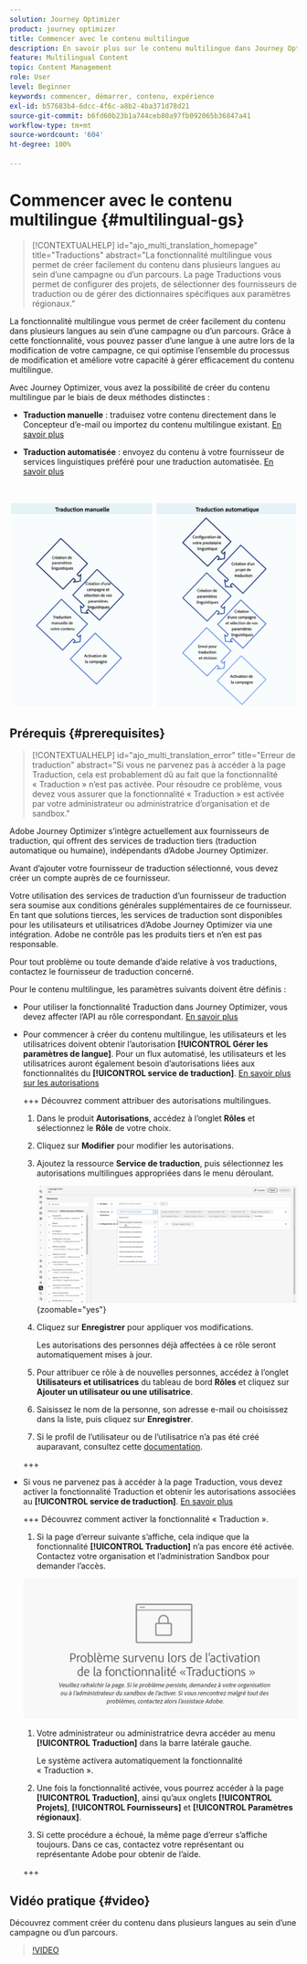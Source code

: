 ```yaml
---
solution: Journey Optimizer
product: journey optimizer
title: Commencer avec le contenu multilingue
description: En savoir plus sur le contenu multilingue dans Journey Optimizer
feature: Multilingual Content
topic: Content Management
role: User
level: Beginner
keywords: commencer, démarrer, contenu, expérience
exl-id: b57683b4-6dcc-4f6c-a8b2-4ba371d78d21
source-git-commit: b6fd60b23b1a744ceb80a97fb092065b36847a41
workflow-type: tm+mt
source-wordcount: '604'
ht-degree: 100%

---
```


# Commencer avec le contenu multilingue {#multilingual-gs}

>[!CONTEXTUALHELP]
>id="ajo_multi_translation_homepage"
>title="Traductions"
>abstract="La fonctionnalité multilingue vous permet de créer facilement du contenu dans plusieurs langues au sein d’une campagne ou d’un parcours. La page Traductions vous permet de configurer des projets, de sélectionner des fournisseurs de traduction ou de gérer des dictionnaires spécifiques aux paramètres régionaux."

La fonctionnalité multilingue vous permet de créer facilement du contenu dans plusieurs langues au sein d’une campagne ou d’un parcours. Grâce à cette fonctionnalité, vous pouvez passer d’une langue à une autre lors de la modification de votre campagne, ce qui optimise l’ensemble du processus de modification et améliore votre capacité à gérer efficacement du contenu multilingue.

Avec Journey Optimizer, vous avez la possibilité de créer du contenu multilingue par le biais de deux méthodes distinctes :

* **Traduction manuelle** : traduisez votre contenu directement dans le Concepteur d’e-mail ou importez du contenu multilingue existant. [En savoir plus](multilingual-manual.md)

* **Traduction automatisée** : envoyez du contenu à votre fournisseur de services linguistiques préféré pour une traduction automatisée. [En savoir plus](multilingual-automated.md)

</br>

![](assets/translation_schema.png)

## Prérequis {#prerequisites}

>[!CONTEXTUALHELP]
>id="ajo_multi_translation_error"
>title="Erreur de traduction"
>abstract="Si vous ne parvenez pas à accéder à la page Traduction, cela est probablement dû au fait que la fonctionnalité « Traduction » n’est pas activée. Pour résoudre ce problème, vous devez vous assurer que la fonctionnalité « Traduction » est activée par votre administrateur ou administratrice d’organisation et de sandbox."

Adobe Journey Optimizer s’intègre actuellement aux fournisseurs de traduction, qui offrent des services de traduction tiers (traduction automatique ou humaine), indépendants d’Adobe Journey Optimizer.

Avant d’ajouter votre fournisseur de traduction sélectionné, vous devez créer un compte auprès de ce fournisseur.

Votre utilisation des services de traduction d’un fournisseur de traduction sera soumise aux conditions générales supplémentaires de ce fournisseur. En tant que solutions tierces, les services de traduction sont disponibles pour les utilisateurs et utilisatrices d’Adobe Journey Optimizer via une intégration. Adobe ne contrôle pas les produits tiers et n’en est pas responsable.

Pour tout problème ou toute demande d’aide relative à vos traductions, contactez le fournisseur de traduction concerné.

Pour le contenu multilingue, les paramètres suivants doivent être définis :

* Pour utiliser la fonctionnalité Traduction dans Journey Optimizer, vous devez affecter l’API au rôle correspondant. [En savoir plus](https://experienceleague.adobe.com/fr/docs/experience-platform/landing/platform-apis/api-authentication#assign-api-to-a-role)

* Pour commencer à créer du contenu multilingue, les utilisateurs et les utilisatrices doivent obtenir l’autorisation **[!UICONTROL Gérer les paramètres de langue]**. Pour un flux automatisé, les utilisateurs et les utilisatrices auront également besoin d’autorisations liées aux fonctionnalités du **[!UICONTROL service de traduction]**. [En savoir plus sur les autorisations](../administration/permissions.md)

  +++ Découvrez comment attribuer des autorisations multilingues.

   1. Dans le produit **Autorisations**, accédez à l’onglet **Rôles** et sélectionnez le **Rôle** de votre choix.

   1. Cliquez sur **Modifier** pour modifier les autorisations.

   1. Ajoutez la ressource **Service de traduction**, puis sélectionnez les autorisations multilingues appropriées dans le menu déroulant.

      ![](assets/multilingual-permission.png){zoomable="yes"}

   1. Cliquez sur **Enregistrer** pour appliquer vos modifications.

      Les autorisations des personnes déjà affectées à ce rôle seront automatiquement mises à jour.

   1. Pour attribuer ce rôle à de nouvelles personnes, accédez à l’onglet **Utilisateurs et utilisatrices** du tableau de bord **Rôles** et cliquez sur **Ajouter un utilisateur ou une utilisatrice**.

   1. Saisissez le nom de la personne, son adresse e-mail ou choisissez dans la liste, puis cliquez sur **Enregistrer**.

   1. Si le profil de l’utilisateur ou de l’utilisatrice n’a pas été créé auparavant, consultez cette [documentation](https://experienceleague.adobe.com/fr/docs/experience-platform/access-control/abac/permissions-ui/users).

  +++

* Si vous ne parvenez pas à accéder à la page Traduction, vous devez activer la fonctionnalité Traduction et obtenir les autorisations associées au **[!UICONTROL service de traduction]**. [En savoir plus](../administration/ootb-permissions.md)

  +++ Découvrez comment activer la fonctionnalité « Traduction ».

   1. Si la page d’erreur suivante s’affiche, cela indique que la fonctionnalité **[!UICONTROL Traduction]** n’a pas encore été activée. Contactez votre organisation et l’administration Sandbox pour demander l’accès.

  ![](assets/multi-troubleshoot.png)

   1. Votre administrateur ou administratrice devra accéder au menu **[!UICONTROL Traduction]** dans la barre latérale gauche.

      Le système activera automatiquement la fonctionnalité « Traduction ».

   1. Une fois la fonctionnalité activée, vous pourrez accéder à la page **[!UICONTROL Traduction]**, ainsi qu’aux onglets **[!UICONTROL Projets]**, **[!UICONTROL Fournisseurs]** et **[!UICONTROL Paramètres régionaux]**.

   1. Si cette procédure a échoué, la même page d’erreur s’affiche toujours. Dans ce cas, contactez votre représentant ou représentante Adobe pour obtenir de l’aide.

  +++

## Vidéo pratique {#video}

Découvrez comment créer du contenu dans plusieurs langues au sein d’une campagne ou d’un parcours.

>[!VIDEO](https://video.tv.adobe.com/v/3452115?captions=fre_fr)
